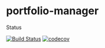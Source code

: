 # portfolio-manager

Status

[![Build Status](https://travis-ci.com/mrzeszotarski/portfolio-manager.svg?branch=master)](https://travis-ci.com/mrzeszotarski/portfolio-manager)
[![codecov](https://codecov.io/gh/mrzeszotarski/portfolio-manager/branch/master/graph/badge.svg)](https://codecov.io/gh/mrzeszotarski/portfolio-manager)
